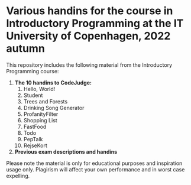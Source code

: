 # Various handins for the course in Introductory Programming at the IT University of Copenhagen, 2022 autumn

This repository includes the following material from the Introductory Programming course:

1. **The 10 handins to CodeJudge:** 
    1. Hello, World!
    2. Student
    3. Trees and Forests
    4. Drinking Song Generator
    5. ProfanityFilter
    6. Shopping List
    7. FastFood
    8. Todo
    9. PepTalk
    10. RejseKort
2. **Previous exam descriptions and handins**

Please note the material is only for educational purposes and inspiration usage only. Plagirism will affect your own performance and in worst case expelling. 
